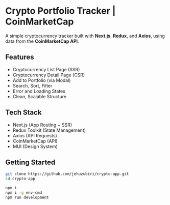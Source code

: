# Crypto Portfolio Tracker | CoinMarketCap

A simple cryptocurrency tracker built with **Next.js**, **Redux**, and **Axios**, using data from the **CoinMarketCap API**.

## Features

- Cryptocurrency List Page (SSR)
- Cryptocurrency Detail Page (CSR)
- Add to Portfolio (via Modal)
- Search, Sort, Filter
- Error and Loading States
- Clean, Scalable Structure

## Tech Stack

- Next.js (App Routing + SSR)
- Redux Toolkit (State Management)
- Axios (API Requests)
- CoinMarketCap (API)
- MUI (Design System)

## Getting Started

```bash
git clone https://github.com/jehuzubiri/crypto-app.git
cd crypto-app

npm i
npm i -g env-cmd
npm run development
```
